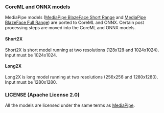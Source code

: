 ### CoreML and ONNX models
MediaPipe models ([MediaPipe BlazeFace Short Range](https://drive.google.com/file/d/1d4-xJP9PVzOvMBDgIjz6NhvpnlG9_i0S/preview) and [MediaPipe BlazeFace Full Range](https://drive.google.com/file/d/1jpQt8TB1nMFQ49VSSBKdNEdQOygNRvCP/preview)) are ported to CoreML and ONNX. Certain post processing steps are moved into the CoreML and ONNX models.
#### Short2X
Short2X is short model running at two resolutions (128x128 and 1024x1024). Input must be 1024x1024.
#### Long2X
Long2X is long model running at two resolutions (256x256 and 1280x1280). Input must be 1280x1280.
### LICENSE (Apache License 2.0)
All the models are licensed under the same terms as [MediaPipe](https://github.com/google-ai-edge/mediapipe/blob/master/LICENSE).
